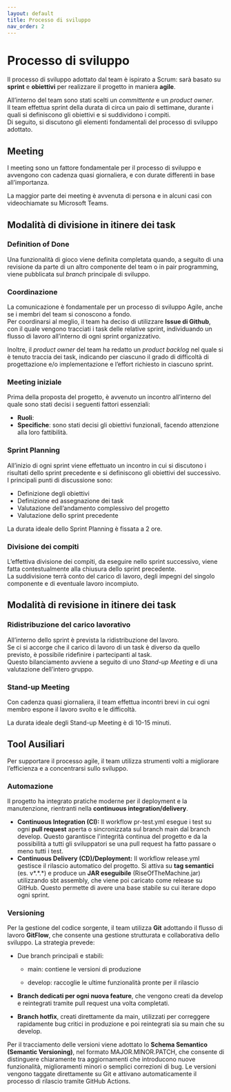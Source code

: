 ```yaml
---
layout: default
title: Processo di sviluppo
nav_order: 2
---
```


# **Processo di sviluppo**

Il processo di sviluppo adottato dal team è ispirato a Scrum: sarà basato su **sprint** e **obiettivi** per realizzare 
il progetto in maniera **agile**.

All’interno del team sono stati scelti un *committente* e un *product owner*.  
Il team effettua sprint della durata di circa un paio di settimane, durante i quali si definiscono gli obiettivi e si 
suddividono i compiti.  
Di seguito, si discutono gli elementi fondamentali del processo di sviluppo adottato.

## **Meeting**

I meeting sono un fattore fondamentale per il processo di sviluppo e avvengono con cadenza quasi giornaliera, e con
durate differenti in base all’importanza.

La maggior parte dei meeting è avvenuta di persona e in alcuni casi con videochiamate su Microsoft Teams.

## **Modalità di divisione in itinere dei task**

### **Definition of Done**

Una funzionalità di gioco viene definita completata quando, a seguito di una revisione da parte di un altro componente 
del team o in pair programming, viene pubblicata sul *branch* principale di sviluppo.

### **Coordinazione**

La comunicazione è fondamentale per un processo di sviluppo Agile, anche se i membri del team si conoscono a fondo.  
Per coordinarsi al meglio, il team ha deciso di utilizzare **Issue di Github**,  
con il quale vengono tracciati i task delle relative sprint, individuando un flusso di lavoro all’interno di ogni 
sprint organizzativo.

Inoltre, il *product owner* del team ha redatto un *product backlog* nel quale si è tenuto traccia dei task, indicando
per ciascuno il grado di difficoltà di progettazione e/o implementazione e l’effort richiesto in ciascuno sprint.

### **Meeting iniziale**

Prima della proposta del progetto, è avvenuto un incontro all’interno del quale sono stati decisi i seguenti
fattori essenziali:

* **Ruoli**:
* **Specifiche**: sono stati decisi gli obiettivi funzionali, facendo attenzione alla loro fattibilità.

### **Sprint Planning**

All’inizio di ogni sprint viene effettuato un incontro in cui si discutono i risultati dello sprint precedente e 
si definiscono gli obiettivi del successivo.  
I principali punti di discussione sono:

* Definizione degli obiettivi
* Definizione ed assegnazione dei task
* Valutazione dell’andamento complessivo del progetto
* Valutazione dello sprint precedente

La durata ideale dello Sprint Planning è fissata a 2 ore.

### **Divisione dei compiti**

L’effettiva divisione dei compiti, da eseguire nello sprint successivo, viene fatta contestualmente alla chiusura
dello sprint precedente.  
La suddivisione terrà conto del carico di lavoro, degli impegni del singolo componente e di eventuale lavoro incompiuto.

## **Modalità di revisione in itinere dei task**

### **Ridistribuzione del carico lavorativo**

All’interno dello sprint è prevista la ridistribuzione del lavoro.  
Se ci si accorge che il carico di lavoro di un task è diverso da quello previsto, è possibile ridefinire i 
partecipanti al task.  
Questo bilanciamento avviene a seguito di uno *Stand-up Meeting* e di una valutazione dell’intero gruppo.

### **Stand-up Meeting**

Con cadenza quasi giornaliera, il team effettua incontri brevi in cui ogni membro espone il lavoro svolto e 
le difficoltà.

La durata ideale degli Stand-up Meeting è di 10-15 minuti.

## **Tool Ausiliari**

Per supportare il processo agile, il team utilizza strumenti volti a migliorare l’efficienza e a concentrarsi 
sullo sviluppo.

### **Automazione**

Il progetto ha integrato pratiche moderne per il deployment e la manutenzione, rientranti 
nella **continuous integration/delivery**.

* **Continuous Integration (CI):** Il workflow pr-test.yml esegue i test su ogni **pull request** 
aperta o sincronizzata sul branch main dal branch develop. Questo garantisce l'integrità continua del progetto e
da la possibilità a tutti gli sviluppatori se una pull request ha fatto passare o meno tutti i test.
* **Continuous Delivery (CD)/Deployment:** Il workflow release.yml gestisce il rilascio automatico del progetto.
Si attiva su **tag semantici** (es. v\*.\*.\*) e produce un **JAR eseguibile** (RiseOfTheMachine.jar) utilizzando 
sbt assembly, che viene poi caricato come release su GitHub. Questo permette di avere una base stabile su cui iterare 
dopo ogni sprint.

### 

### **Versioning**

Per la gestione del codice sorgente, il team utilizza **Git** adottando il flusso di lavoro **GitFlow**, che consente 
una gestione strutturata e collaborativa dello sviluppo. La strategia prevede:

* Due branch principali e stabili:

    * main: contiene le versioni di produzione

    * develop: raccoglie le ultime funzionalità pronte per il rilascio

* **Branch dedicati per ogni nuova feature**, che vengono creati da develop e reintegrati tramite pull request una
volta completati.

* **Branch hotfix**, creati direttamente da main, utilizzati per correggere rapidamente bug critici in produzione e 
poi reintegrati sia su main che su develop.

Per il tracciamento delle versioni viene adottato lo **Schema Semantico (Semantic Versioning)**, nel formato 
MAJOR.MINOR.PATCH, che consente di distinguere chiaramente tra aggiornamenti che introducono nuove funzionalità, 
miglioramenti minori o semplici correzioni di bug. Le versioni vengono taggate direttamente su Git e attivano 
automaticamente il processo di rilascio tramite GitHub Actions.